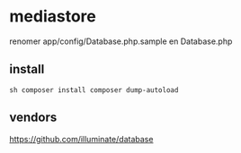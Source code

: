 # mediastore

renomer app/config/Database.php.sample en Database.php

## install
``sh
composer install
composer dump-autoload
``


## vendors
https://github.com/illuminate/database